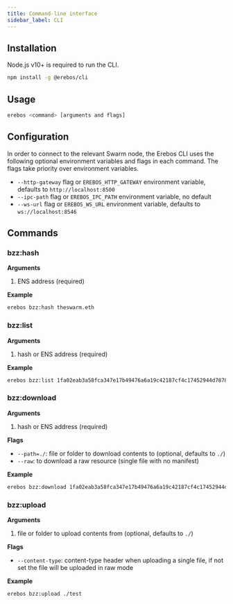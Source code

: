 ```yaml
---
title: Command-line interface
sidebar_label: CLI
---
```


## Installation

Node.js v10+ is required to run the CLI.

```sh
npm install -g @erebos/cli
```

## Usage

```sh
erebos <command> [arguments and flags]
```

## Configuration

In order to connect to the relevant Swarm node, the Erebos CLI uses the following optional environment variables and flags in each command. The flags take priority over environment variables.

- `--http-gateway` flag or `EREBOS_HTTP_GATEWAY` environment variable, defaults to `http://localhost:8500`
- `--ipc-path` flag or `EREBOS_IPC_PATH` environment variable, no default
- `--ws-url` flag or `EREBOS_WS_URL` environment variable, defaults to `ws://localhost:8546`

## Commands

### bzz:hash

**Arguments**

1. ENS address (required)

**Example**

```sh
erebos bzz:hash theswarm.eth
```

### bzz:list

**Arguments**

1. hash or ENS address (required)

**Example**

```sh
erebos bzz:list 1fa02eab3a58fca347e17b49476a6a19c42187cf4c17452944d7878809938139
```

### bzz:download

**Arguments**

1. hash or ENS address (required)

**Flags**

- `--path=./`: file or folder to download contents to (optional, defaults to `./`)
- `--raw`: to download a raw resource (single file with no manifest)

**Example**

```sh
erebos bzz:download 1fa02eab3a58fca347e17b49476a6a19c42187cf4c17452944d7878809938139 --path=./test
```

### bzz:upload

**Arguments**

1. file or folder to upload contents from (optional, defaults to `./`)

**Flags**

- `--content-type`: content-type header when uploading a single file, if not set the file will be uploaded in raw mode

**Example**

```sh
erebos bzz:upload ./test
```

